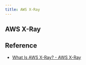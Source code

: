 ```yaml
---
title: AWS X-Ray
---
```


## AWS X-Ray


## Reference
* [What Is AWS X\-Ray? \- AWS X\-Ray](https://docs.aws.amazon.com/xray/latest/devguide/aws-xray.html)
